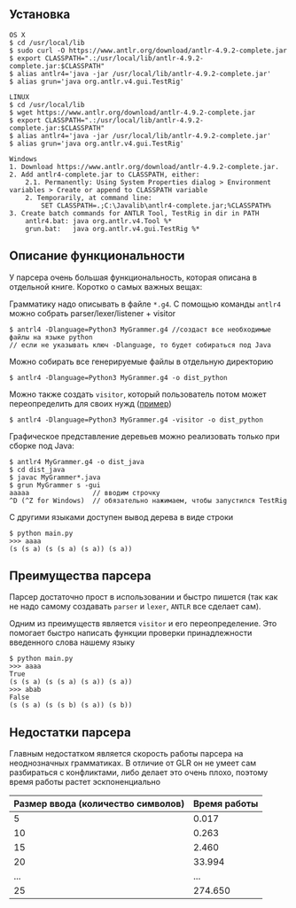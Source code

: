 ## Установка
```
OS X
$ cd /usr/local/lib
$ sudo curl -O https://www.antlr.org/download/antlr-4.9.2-complete.jar
$ export CLASSPATH=".:/usr/local/lib/antlr-4.9.2-complete.jar:$CLASSPATH"
$ alias antlr4='java -jar /usr/local/lib/antlr-4.9.2-complete.jar'
$ alias grun='java org.antlr.v4.gui.TestRig'

LINUX
$ cd /usr/local/lib
$ wget https://www.antlr.org/download/antlr-4.9.2-complete.jar
$ export CLASSPATH=".:/usr/local/lib/antlr-4.9.2-complete.jar:$CLASSPATH"
$ alias antlr4='java -jar /usr/local/lib/antlr-4.9.2-complete.jar'
$ alias grun='java org.antlr.v4.gui.TestRig'

Windows
1. Download https://www.antlr.org/download/antlr-4.9.2-complete.jar.
2. Add antlr4-complete.jar to CLASSPATH, either:
    2.1. Permanently: Using System Properties dialog > Environment variables > Create or append to CLASSPATH variable
    2. Temporarily, at command line:
        SET CLASSPATH=.;C:\Javalib\antlr4-complete.jar;%CLASSPATH%
3. Create batch commands for ANTLR Tool, TestRig in dir in PATH
    antlr4.bat: java org.antlr.v4.Tool %*
    grun.bat:   java org.antlr.v4.gui.TestRig %*
```

## Описание функциональности
У парсера очень большая функциональность, которая описана в отдельной книге. Коротко о самых важных вещах:

Грамматику надо описывать в файле `*.g4`. C помощью команды `antlr4` можно собрать parser/lexer/listener + visitor
```
$ antrl4 -Dlanguage=Python3 MyGrammer.g4 //создаст все необходимые файлы на языке python
// если не указывать ключ -Dlanguage, то будет собираться под Java
```
Можно собирать все генерируемые файлы в отдельную директорию
```
$ antlr4 -Dlanguage=Python3 MyGrammer.g4 -o dist_python
```
Можно также создать `visitor`, который пользователь потом может переопределить для своих нужд ([пример](https://github.com/alexbuyan/fl-2021-hse-win/blob/proj/antlr4/main.py))
```
$ antlr4 -Dlanguage=Python3 MyGrammer.g4 -visitor -o dist_python
```

Графическое представление деревьев можно реализовать только при сборке под Java:
```
$ antlr4 MyGrammer.g4 -o dist_java
$ cd dist_java
$ javac MyGrammer*.java
$ grun MyGrammer s -gui
aaaaa                // вводим строчку
^D (^Z for Windows)  // обязательно нажимаем, чтобы запустился TestRig
```
С другими языками доступен вывод дерева в виде строки
```
$ python main.py
>>> aaaa
(s (s a) (s (s a) (s a)) (s a))
```

## Преимущества парсера
Парсер достаточно прост в использовании и быстро пишется (так как не надо самому создавать `parser` и `lexer`, `ANTLR` все сделает сам). 

Одним из преимуществ является `visitor` и его переопределение. Это помогает быстро написать функции проверки принадлежности введенного слова нашему языку
```
$ python main.py
>>> aaaa
True
(s (s a) (s (s a) (s a)) (s a))
>>> abab
False
(s (s a) (s (s b) (s a)) (s b))
```

## Недостатки парсера
Главным недостатком является скорость работы парсера на неоднозначных грамматиках. В отличие от GLR он не умеет сам разбираться с конфликтами, либо делает это очень плохо, поэтому время работы растет эскпоненциально

Размер ввода (количество символов)| Время работы
------------- | -------------
5 | 0.017
10 | 0.263
15 | 2.460
20 | 33.994
... | ...
25 | 274.650